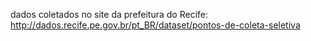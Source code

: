 dados coletados no site da prefeitura do Recife: http://dados.recife.pe.gov.br/pt_BR/dataset/pontos-de-coleta-seletiva
